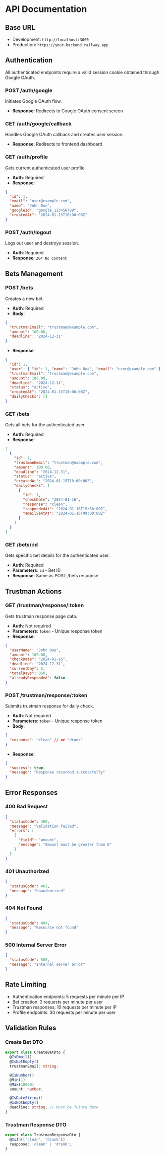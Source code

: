 # API Documentation

## Base URL
- Development: `http://localhost:3000`
- Production: `https://your-backend.railway.app`

## Authentication

All authenticated endpoints require a valid session cookie obtained through Google OAuth.

### POST /auth/google
Initiates Google OAuth flow.
- **Response**: Redirects to Google OAuth consent screen

### GET /auth/google/callback
Handles Google OAuth callback and creates user session.
- **Response**: Redirects to frontend dashboard

### GET /auth/profile
Gets current authenticated user profile.
- **Auth**: Required
- **Response**:
```json
{
  "id": 1,
  "email": "user@example.com",
  "name": "John Doe",
  "googleId": "google_123456789",
  "createdAt": "2024-01-15T10:00:00Z"
}
```

### POST /auth/logout
Logs out user and destroys session.
- **Auth**: Required
- **Response**: `204 No Content`

## Bets Management

### POST /bets
Creates a new bet.
- **Auth**: Required
- **Body**:
```json
{
  "trustmanEmail": "trustman@example.com",
  "amount": 100.00,
  "deadline": "2024-12-31"
}
```
- **Response**:
```json
{
  "id": 1,
  "user": { "id": 1, "name": "John Doe", "email": "user@example.com" },
  "trustmanEmail": "trustman@example.com",
  "amount": 100.00,
  "deadline": "2024-12-31",
  "status": "active",
  "createdAt": "2024-01-15T10:00:00Z",
  "dailyChecks": []
}
```

### GET /bets
Gets all bets for the authenticated user.
- **Auth**: Required
- **Response**:
```json
[
  {
    "id": 1,
    "trustmanEmail": "trustman@example.com",
    "amount": 100.00,
    "deadline": "2024-12-31",
    "status": "active",
    "createdAt": "2024-01-15T10:00:00Z",
    "dailyChecks": [
      {
        "id": 1,
        "checkDate": "2024-01-16",
        "response": "clean",
        "respondedAt": "2024-01-16T15:30:00Z",
        "emailSentAt": "2024-01-16T09:00:00Z"
      }
    ]
  }
]
```

### GET /bets/:id
Gets specific bet details for the authenticated user.
- **Auth**: Required
- **Parameters**: `id` - Bet ID
- **Response**: Same as POST /bets response

## Trustman Actions

### GET /trustman/response/:token
Gets trustman response page data.
- **Auth**: Not required
- **Parameters**: `token` - Unique response token
- **Response**:
```json
{
  "userName": "John Doe",
  "amount": 100.00,
  "checkDate": "2024-01-16",
  "deadline": "2024-12-31",
  "currentDay": 2,
  "totalDays": 350,
  "alreadyResponded": false
}
```

### POST /trustman/response/:token
Submits trustman response for daily check.
- **Auth**: Not required
- **Parameters**: `token` - Unique response token
- **Body**:
```json
{
  "response": "clean" // or "drank"
}
```
- **Response**:
```json
{
  "success": true,
  "message": "Response recorded successfully"
}
```

## Error Responses

### 400 Bad Request
```json
{
  "statusCode": 400,
  "message": "Validation failed",
  "errors": [
    {
      "field": "amount",
      "message": "Amount must be greater than 0"
    }
  ]
}
```

### 401 Unauthorized
```json
{
  "statusCode": 401,
  "message": "Unauthorized"
}
```

### 404 Not Found
```json
{
  "statusCode": 404,
  "message": "Resource not found"
}
```

### 500 Internal Server Error
```json
{
  "statusCode": 500,
  "message": "Internal server error"
}
```

## Rate Limiting
- Authentication endpoints: 5 requests per minute per IP
- Bet creation: 3 requests per minute per user
- Trustman responses: 10 requests per minute per IP
- Profile endpoints: 30 requests per minute per user

## Validation Rules

### Create Bet DTO
```typescript
export class CreateBetDto {
  @IsEmail()
  @IsNotEmpty()
  trustmanEmail: string;

  @IsNumber()
  @Min(1)
  @Max(10000)
  amount: number;

  @IsDateString()
  @IsNotEmpty()
  deadline: string; // Must be future date
}
```

### Trustman Response DTO
```typescript
export class TrustmanResponseDto {
  @IsIn(['clean', 'drank'])
  response: 'clean' | 'drank';
}
```